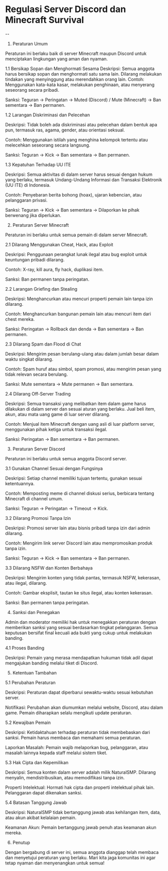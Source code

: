 # Regulasi Server Discord dan Minecraft Survival
-- 
1. Peraturan Umum

Peraturan ini berlaku baik di server Minecraft maupun Discord untuk menciptakan lingkungan yang aman dan nyaman.

1.1 Bersikap Sopan dan Menghormati Sesama
Deskripsi: Semua anggota harus bersikap sopan dan menghormati satu sama lain. Dilarang melakukan tindakan yang menyinggung atau merendahkan orang lain.
Contoh: Menggunakan kata-kata kasar, melakukan penghinaan, atau menyerang seseorang secara pribadi.

Sanksi: Teguran → Peringatan → Muted (Discord) / Mute (Minecraft) → Ban sementara → Ban permanen.

1.2 Larangan Diskriminasi dan Pelecehan

Deskripsi: Tidak boleh ada diskriminasi atau pelecehan dalam bentuk apa pun, termasuk ras, agama, gender, atau orientasi seksual.

Contoh: Menggunakan istilah yang menghina kelompok tertentu atau melecehkan seseorang secara langsung.

Sanksi: Teguran → Kick → Ban sementara → Ban permanen.

1.3 Kepatuhan Terhadap UU ITE

Deskripsi: Semua aktivitas di dalam server harus sesuai dengan hukum yang berlaku, termasuk Undang-Undang Informasi dan Transaksi Elektronik (UU ITE) di Indonesia.

Contoh: Penyebaran berita bohong (hoax), ujaran kebencian, atau pelanggaran privasi.

Sanksi: Teguran → Kick → Ban sementara → Dilaporkan ke pihak berwenang jika diperlukan.

2. Peraturan Server Minecraft

Peraturan ini berlaku untuk semua pemain di dalam server Minecraft.

2.1 Dilarang Menggunakan Cheat, Hack, atau Exploit

Deskripsi: Penggunaan perangkat lunak ilegal atau bug exploit untuk keuntungan pribadi dilarang.

Contoh: X-ray, kill aura, fly hack, duplikasi item.

Sanksi: Ban permanen tanpa peringatan.

2.2 Larangan Griefing dan Stealing

Deskripsi: Menghancurkan atau mencuri properti pemain lain tanpa izin dilarang.

Contoh: Menghancurkan bangunan pemain lain atau mencuri item dari chest mereka.

Sanksi: Peringatan → Rollback dan denda → Ban sementara → Ban permanen.

2.3 Dilarang Spam dan Flood di Chat

Deskripsi: Mengirim pesan berulang-ulang atau dalam jumlah besar dalam waktu singkat dilarang.

Contoh: Spam huruf atau simbol, spam promosi, atau mengirim pesan yang tidak relevan secara berulang.

Sanksi: Mute sementara → Mute permanen → Ban sementara.

2.4 Dilarang Off-Server Trading

Deskripsi: Semua transaksi yang melibatkan item dalam game harus dilakukan di dalam server dan sesuai aturan yang berlaku. Jual beli item, akun, atau mata uang game di luar server dilarang.

Contoh: Menjual item Minecraft dengan uang asli di luar platform server, menggunakan pihak ketiga untuk transaksi ilegal.

Sanksi: Peringatan → Ban sementara → Ban permanen.

3. Peraturan Server Discord

Peraturan ini berlaku untuk semua anggota Discord server.

3.1 Gunakan Channel Sesuai dengan Fungsinya

Deskripsi: Setiap channel memiliki tujuan tertentu, gunakan sesuai ketentuannya.

Contoh: Memposting meme di channel diskusi serius, berbicara tentang Minecraft di channel umum.

Sanksi: Teguran → Peringatan → Timeout → Kick.

3.2 Dilarang Promosi Tanpa Izin

Deskripsi: Promosi server lain atau bisnis pribadi tanpa izin dari admin dilarang.

Contoh: Mengirim link server Discord lain atau mempromosikan produk tanpa izin.

Sanksi: Teguran → Kick → Ban sementara → Ban permanen.

3.3 Dilarang NSFW dan Konten Berbahaya

Deskripsi: Mengirim konten yang tidak pantas, termasuk NSFW, kekerasan, atau ilegal, dilarang.

Contoh: Gambar eksplisit, tautan ke situs ilegal, atau konten kekerasan.

Sanksi: Ban permanen tanpa peringatan.

4. Sanksi dan Penegakan

Admin dan moderator memiliki hak untuk menegakkan peraturan dengan memberikan sanksi yang sesuai berdasarkan tingkat pelanggaran. Semua keputusan bersifat final kecuali ada bukti yang cukup untuk melakukan banding.

4.1 Proses Banding

Deskripsi: Pemain yang merasa mendapatkan hukuman tidak adil dapat mengajukan banding melalui tiket di Discord.

5. Ketentuan Tambahan

5.1 Perubahan Peraturan

Deskripsi: Peraturan dapat diperbarui sewaktu-waktu sesuai kebutuhan server.

Notifikasi: Perubahan akan diumumkan melalui website, Discord, atau dalam game. Pemain diharapkan selalu mengikuti update peraturan.

5.2 Kewajiban Pemain

Deskripsi: Ketidaktahuan terhadap peraturan tidak membebaskan dari sanksi. Pemain harus membaca dan memahami semua peraturan.

Laporkan Masalah: Pemain wajib melaporkan bug, pelanggaran, atau masalah lainnya kepada staff melalui sistem tiket.

5.3 Hak Cipta dan Kepemilikan

Deskripsi: Semua konten dalam server adalah milik NaturalSMP. Dilarang menyalin, mendistribusikan, atau memodifikasi tanpa izin.

Properti Intelektual: Hormati hak cipta dan properti intelektual pihak lain. Pelanggaran dapat dikenakan sanksi.

5.4 Batasan Tanggung Jawab

Deskripsi: NaturalSMP tidak bertanggung jawab atas kehilangan item, data, atau akun akibat kelalaian pemain.

Keamanan Akun: Pemain bertanggung jawab penuh atas keamanan akun mereka.

6. Penutup

Dengan bergabung di server ini, semua anggota dianggap telah membaca dan menyetujui peraturan yang berlaku. Mari kita jaga komunitas ini agar tetap nyaman dan menyenangkan untuk semua!
